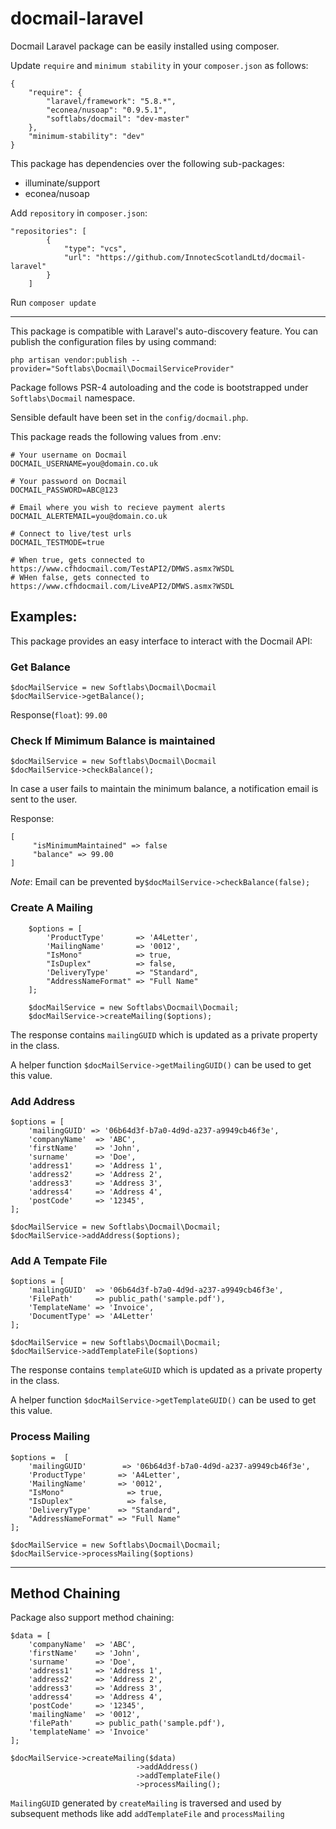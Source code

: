 # docmail-laravel
Docmail Laravel package can be easily installed using composer.

Update `require` and `minimum stability` in your `composer.json`  as follows:
```
{
    "require": {
        "laravel/framework": "5.8.*",
        "econea/nusoap": "0.9.5.1",
        "softlabs/docmail": "dev-master"
    },
    "minimum-stability": "dev"
}
```
This package has dependencies over the following sub-packages:
 - illuminate/support
 - econea/nusoap


Add `repository` in `composer.json`:
```
"repositories": [
        {
            "type": "vcs",
            "url": "https://github.com/InnotecScotlandLtd/docmail-laravel"
        }
    ]
```

Run `composer update`

------
This package is compatible with Laravel's auto-discovery feature. You can publish the configuration files by using command:


`php artisan vendor:publish --provider="Softlabs\Docmail\DocmailServiceProvider"`

Package follows PSR-4 autoloading and the code is bootstrapped under `Softlabs\Docmail` namespace.

Sensible default have been set in the `config/docmail.php`. 

This package reads the following values from .env:
```
# Your username on Docmail
DOCMAIL_USERNAME=you@domain.co.uk

# Your password on Docmail
DOCMAIL_PASSWORD=ABC@123

# Email where you wish to recieve payment alerts
DOCMAIL_ALERTEMAIL=you@domain.co.uk

# Connect to live/test urls
DOCMAIL_TESTMODE=true

# When true, gets connected to https://www.cfhdocmail.com/TestAPI2/DMWS.asmx?WSDL
# WHen false, gets connected to https://www.cfhdocmail.com/LiveAPI2/DMWS.asmx?WSDL

```

## Examples:


This package provides an easy interface to interact with the Docmail API:

### Get Balance

```
$docMailService = new Softlabs\Docmail\Docmail
$docMailService->getBalance();
```

Response(`float`): `99.00`


### Check If Mimimum Balance is maintained
```
$docMailService = new Softlabs\Docmail\Docmail
$docMailService->checkBalance();
```
In case a user fails to maintain the minimum balance, a notification email is sent to the user. 

Response:
```
[
     "isMinimumMaintained" => false
     "balance" => 99.00
]
```

*Note*: Email can be prevented by`$docMailService->checkBalance(false);`

### Create  A Mailing

```
    $options = [
        'ProductType'       => 'A4Letter',
        'MailingName'       => '0012',
        "IsMono"            => true,
        "IsDuplex"          => false,
        'DeliveryType'      => "Standard",
        "AddressNameFormat" => "Full Name"
    ];

    $docMailService = new Softlabs\Docmail\Docmail;
    $docMailService->createMailing($options);
```

The response contains `mailingGUID` which is updated as a private property in the class. 

A helper function `$docMailService->getMailingGUID()` can be used to get this value.

### Add Address

```
$options = [
    'mailingGUID' => '06b64d3f-b7a0-4d9d-a237-a9949cb46f3e',
    'companyName'  => 'ABC',
    'firstName'    => 'John',
    'surname'      => 'Doe',
    'address1'     => 'Address 1',
    'address2'     => 'Address 2',
    'address3'     => 'Address 3',
    'address4'     => 'Address 4',
    'postCode'     => '12345',
];

$docMailService = new Softlabs\Docmail\Docmail;
$docMailService->addAddress($options);
```


### Add A Tempate File
```
$options = [
    'mailingGUID'  => '06b64d3f-b7a0-4d9d-a237-a9949cb46f3e',
    'FilePath'     => public_path('sample.pdf'),
    'TemplateName' => 'Invoice',
    'DocumentType' => 'A4Letter'
];

$docMailService = new Softlabs\Docmail\Docmail;
$docMailService->addTemplateFile($options)

```
The response contains `templateGUID` which is updated as a private property in the class. 

A helper function `$docMailService->getTemplateGUID()` can be used to get this value.


### Process Mailing
```
$options =  [
    'mailingGUID'        => '06b64d3f-b7a0-4d9d-a237-a9949cb46f3e',
    'ProductType'       => 'A4Letter',
    'MailingName'       => '0012',
    "IsMono"              => true,
    "IsDuplex"            => false,
    'DeliveryType'      => "Standard",
    "AddressNameFormat" => "Full Name"
];

$docMailService = new Softlabs\Docmail\Docmail;
$docMailService->processMailing($options)
```

---

## Method Chaining

Package also support method chaining:
```
$data = [
    'companyName'  => 'ABC',
    'firstName'    => 'John',
    'surname'      => 'Doe',
    'address1'     => 'Address 1',
    'address2'     => 'Address 2',
    'address3'     => 'Address 3',
    'address4'     => 'Address 4',
    'postCode'     => '12345',
    'mailingName'  => '0012',
    'filePath'     => public_path('sample.pdf'),
    'templateName' => 'Invoice'
];

$docMailService->createMailing($data)
                            ->addAddress()
                            ->addTemplateFile()
                            ->processMailing();
```
`MailingGUID`  generated by `createMailing` is traversed and used by subsequent methods like add `addTemplateFile` and `processMailing`